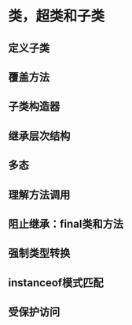# 类，超类和子类
## 定义子类
## 覆盖方法
## 子类构造器
## 继承层次结构
## 多态
## 理解方法调用
## 阻止继承：final类和方法
## 强制类型转换
## instanceof模式匹配
## 受保护访问
